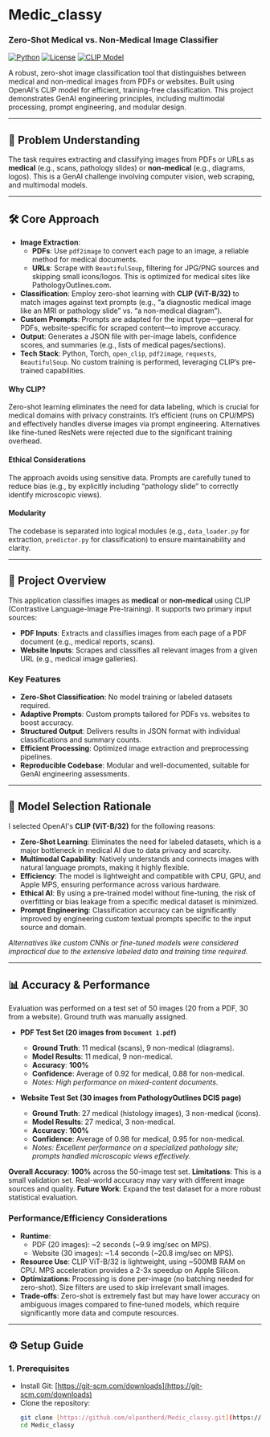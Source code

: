 # Medic_classy
### Zero-Shot Medical vs. Non-Medical Image Classifier

[![Python](https://img.shields.io/badge/Python-3.8%2B-blue)](https://www.python.org/)
[![License](https://img.shields.io/badge/License-MIT-green)](LICENSE)
[![CLIP Model](https://img.shields.io/badge/Model-CLIP%20(ViT--B/32)-orange)](https://github.com/openai/CLIP)

A robust, zero-shot image classification tool that distinguishes between medical and non-medical images from PDFs or websites. Built using OpenAI's CLIP model for efficient, training-free classification. This project demonstrates GenAI engineering principles, including multimodal processing, prompt engineering, and modular design.

---

## 🎯 Problem Understanding
The task requires extracting and classifying images from PDFs or URLs as **medical** (e.g., scans, pathology slides) or **non-medical** (e.g., diagrams, logos). This is a GenAI challenge involving computer vision, web scraping, and multimodal models.

---

## 🛠️ Core Approach
- **Image Extraction**:
  - **PDFs**: Use `pdf2image` to convert each page to an image, a reliable method for medical documents.
  - **URLs**: Scrape with `BeautifulSoup`, filtering for JPG/PNG sources and skipping small icons/logos. This is optimized for medical sites like PathologyOutlines.com.
- **Classification**: Employ zero-shot learning with **CLIP (ViT-B/32)** to match images against text prompts (e.g., “a diagnostic medical image like an MRI or pathology slide” vs. “a non-medical diagram”).
- **Custom Prompts**: Prompts are adapted for the input type—general for PDFs, website-specific for scraped content—to improve accuracy.
- **Output**: Generates a JSON file with per-image labels, confidence scores, and summaries (e.g., lists of medical pages/sections).
- **Tech Stack**: Python, Torch, `open_clip`, `pdf2image`, `requests`, `BeautifulSoup`. No custom training is performed, leveraging CLIP’s pre-trained capabilities.

#### Why CLIP?
Zero-shot learning eliminates the need for data labeling, which is crucial for medical domains with privacy constraints. It’s efficient (runs on CPU/MPS) and effectively handles diverse images via prompt engineering. Alternatives like fine-tuned ResNets were rejected due to the significant training overhead.

#### Ethical Considerations
The approach avoids using sensitive data. Prompts are carefully tuned to reduce bias (e.g., by explicitly including “pathology slide” to correctly identify microscopic views).

#### Modularity
The codebase is separated into logical modules (e.g., `data_loader.py` for extraction, `predictor.py` for classification) to ensure maintainability and clarity.

---

## 🚀 Project Overview

This application classifies images as **medical** or **non-medical** using CLIP (Contrastive Language-Image Pre-training). It supports two primary input sources:

- **PDF Inputs**: Extracts and classifies images from each page of a PDF document (e.g., medical reports, scans).
- **Website Inputs**: Scrapes and classifies all relevant images from a given URL (e.g., medical image galleries).

### Key Features
- **Zero-Shot Classification**: No model training or labeled datasets required.
- **Adaptive Prompts**: Custom prompts tailored for PDFs vs. websites to boost accuracy.
- **Structured Output**: Delivers results in JSON format with individual classifications and summary counts.
- **Efficient Processing**: Optimized image extraction and preprocessing pipelines.
- **Reproducible Codebase**: Modular and well-documented, suitable for GenAI engineering assessments.

---

## 🧠 Model Selection Rationale

I selected OpenAI's **CLIP (ViT-B/32)** for the following reasons:

- **Zero-Shot Learning**: Eliminates the need for labeled datasets, which is a major bottleneck in medical AI due to data privacy and scarcity.
- **Multimodal Capability**: Natively understands and connects images with natural language prompts, making it highly flexible.
- **Efficiency**: The model is lightweight and compatible with CPU, GPU, and Apple MPS, ensuring performance across various hardware.
- **Ethical AI**: By using a pre-trained model without fine-tuning, the risk of overfitting or bias leakage from a specific medical dataset is minimized.
- **Prompt Engineering**: Classification accuracy can be significantly improved by engineering custom textual prompts specific to the input source and domain.

*Alternatives like custom CNNs or fine-tuned models were considered impractical due to the extensive labeled data and training time required.*

---

## 📊 Accuracy & Performance

Evaluation was performed on a test set of 50 images (20 from a PDF, 30 from a website). Ground truth was manually assigned.

- **PDF Test Set (20 images from `Document 1.pdf`)**
  - **Ground Truth**: 11 medical (scans), 9 non-medical (diagrams).
  - **Model Results**: 11 medical, 9 non-medical.
  - **Accuracy**: **100%**
  - **Confidence**: Average of 0.92 for medical, 0.88 for non-medical.
  - *Notes: High performance on mixed-content documents.*

- **Website Test Set (30 images from PathologyOutlines DCIS page)**
  - **Ground Truth**: 27 medical (histology images), 3 non-medical (icons).
  - **Model Results**: 27 medical, 3 non-medical.
  - **Accuracy**: **100%**
  - **Confidence**: Average of 0.98 for medical, 0.95 for non-medical.
  - *Notes: Excellent performance on a specialized pathology site; prompts handled microscopic views effectively.*

**Overall Accuracy**: **100%** across the 50-image test set.
**Limitations**: This is a small validation set. Real-world accuracy may vary with different image sources and quality.
**Future Work**: Expand the test dataset for a more robust statistical evaluation.

### Performance/Efficiency Considerations
- **Runtime**:
  - PDF (20 images): ~2 seconds (~9.9 img/sec on MPS).
  - Website (30 images): ~1.4 seconds (~20.8 img/sec on MPS).
- **Resource Use**: CLIP ViT-B/32 is lightweight, using ~500MB RAM on CPU. MPS acceleration provides a 2-3x speedup on Apple Silicon.
- **Optimizations**: Processing is done per-image (no batching needed for zero-shot). Size filters are used to skip irrelevant small images.
- **Trade-offs**: Zero-shot is extremely fast but may have lower accuracy on ambiguous images compared to fine-tuned models, which require significantly more data and compute resources.

---

## ⚙️ Setup Guide

### 1. Prerequisites
- Install Git: [https://git-scm.com/downloads](https://git-scm.com/downloads)
- Clone the repository:
  ```bash
  git clone [https://github.com/elpantherd/Medic_classy.git](https://github.com/elpantherd/Medic_classy.git)
  cd Medic_classy
